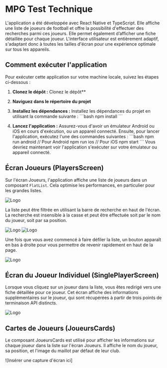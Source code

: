# MPG Test Technique

L'application a été développée avec React Native et TypeScript. Elle affiche une liste de joueurs de football et offre la possibilité d'effectuer des recherches parmi ces joueurs. Elle permet également d’afficher une fiche détaillée pour chaque joueur. L'interface utilisateur est entièrement adaptif, s'adaptant donc à toutes les tailles d'écran pour une expérience optimale sur tous les appareils.

## Comment exécuter l'application

Pour exécuter cette application sur votre machine locale, suivez les étapes ci-dessous :

1. **Clonez le dépôt :** Clonez le dépôt\*\*

2. **Naviguez dans le répertoire du projet**
3. **Installez les dépendances :** Installez les dépendances du projet en utilisant la commande suivante :
   \```bash
   npm install
   \```
4. **Lancez l'application :** Assurez-vous d'avoir un émulateur Android ou iOS en cours d'exécution, ou un appareil connecté. Ensuite, pour lancer l'application, exécutez l'une des commandes suivantes :
   \```bash
   npm run android // Pour Android
   npm run ios // Pour iOS
   npm start
   \```
   Vous devriez maintenant voir l'application s'exécuter sur votre émulateur ou appareil connecté.

## Écran Joueurs (PlayersScreen)

Sur l'écran Joueurs, l'application affiche une liste de joueurs dans un composant `FlatList`. Cela optimise les performances, en particulier pour les grandes listes.

![Logo](./resources/main.png)

La liste peut être filtrée en utilisant la barre de recherche en haut de l'écran. La recherche est insensible à la casse et peut être effectuée soit par le nom du joueur, soit par sa position.

![Logo](./resources/filtre_nom.png)
![Logo](./resources/filtre_position.png)

Une fois que vous avez commencé à faire défiler la liste, un bouton apparaît en bas à droite pour vous permettre de revenir rapidement en haut de la page.

![Logo](./resources/bouton_scroll.png)

## Écran du Joueur Individuel (SinglePlayerScreen)

Lorsque vous cliquez sur un joueur dans la liste, vous êtes redirigé vers une fiche détaillée pour ce joueur. Cet écran affiche des informations supplémentaires sur le joueur, qui sont récupérées à partir de trois points de terminaison API distincts.

![Logo](./resources/fiche_det.png)

## Cartes de Joueurs (JoueursCards)

Le composant JoueursCards est utilisé pour afficher les informations sur chaque joueur dans la liste sur l'écran Joueurs. Il affiche le nom du joueur, sa position, et l'image du maillot par défaut de leur club.

![Insérer une capture d'écran ici]
